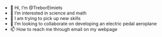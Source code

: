 - 👋 Hi, I’m @TreborElmiets
- 👀 I’m interested in science and math
- 🌱 I am trying to pick up new skills
- 💞️ I’m looking to collaborate on developing an electric pedal aeroplane
- 📫 How to reach me through email on my webpage

<!---
TreborElmiets/TreborElmiets is a ✨ special ✨ repository because its `README.md` (this file) appears on your GitHub profile.
You can click the Preview link to take a look at your changes.
--->
